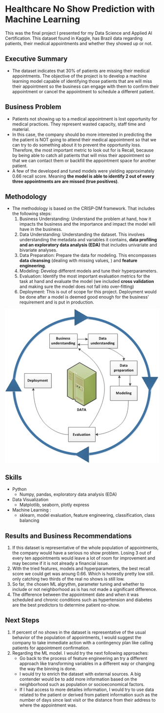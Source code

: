 # Healthcare No Show Prediction with Machine Learning
This was the final project I presented for my Data Science and Applied AI Certification. This dataset found in Kaggle, has Brazil data regarding patients, their medical appointments and whether they showed up or not.

## Executive Summary
- The dataset indicates that 30% of patients are missing their medical appointments. The objective of the project is to develop a machine learning model capable of identifying those patients that are will miss their appointment so the business can engage with them to confirm their appointment or cancel the appointment to schedule a different patient. 


## Business Problem
- Patients not showing up to a medical appointment is lost opportunity for medical practices. They represent wasted capacity, staff time and material. 
- In this case, the company should bo more interested in predicting the the patient is NOT going to attend their medical appointment so that we can try to do something about it to prevent the opportunity loss. Therefore, the most important metric to look out for is Recall, because by being able to catch all patients that will miss their appointment so that we can contact them or backfill the appointment space for another patient.
- A few of the developed and tuned models were yielding approximately 0.66 recall score. Meaning **the model is able to identify 2 out of every three appointments are are missed (true positives)**.

## Methodology
- The methodology is based on the CRISP-DM framework. That includes the following steps:
    1. Business Understanding: Understand the problem at hand, how it impacts the business and the importance and impact the model will have in the business.
    2. Data Understanding: Understanding the dataset. This involves understanding the metadata and variables it contains, **data profiling and an exploratory data analysis (EDA)** that includes univariate and bivariate analyses.
    3. Data Preparation: Prepare the data for modeling. This encompasses **data cleansing** (dealing with missing values, ) and **feature engineering**.
    4. Modeling: Develop different models and tune their hyperparameters.
    5. Evaluation: Identify the most important evaluation metrics for the task at hand and evaluate the model (we included **cross validation** and making sure the model does not fall into over-fitting)
    6. Deployment: This is out of scope for this project. Deployment would be done after a model is deemed good enough for the business' requirement and is put in production.

![crisp-dm methodology](assets/images/CRISP-DM%20Basics.jpg)

## Skills
- Python
    - Numpy, pandas, exploratory data analysis (EDA)
- Data Visualization
    - Matplotlib, seaborn, plotly express
- Machine Learning : 
    - sklearn, model evaluation, feature engineering, classification, class balancing

## Results and Business Recommendations
1. If this dataset is representative of the whole population of appointments, the company would have a serious no show problem. Losing 3 out of every ten appointments would leave a lot of room for improvement and may become if it is not already a financial issue.
2. With the tried features, models and hyperparameters, the best recall score we could get was aroung 0.66. Which is honestly pretty low still. only catching two thirds of the real no shows is still low.
3. So far, the chosen ML algrythm, parameter tuning and whether to include or not neighborhood as is has not made a significant difference.
4. The difference between the appointment date and when it was scheduled and chronic conditions such as hypertension and diabetes are the best predictors to determine patient no-show.

## Next Steps
1. If percent of no shows in the dataset is representative of the usual behavior of the population of appointments, I would suggest the company to take immediate action with a contingency plan like calling patients for appointment confirmation.
2. Regarding the ML model. I would try the next following approaches:
    - Go back to the process of feature engineering an try a different approach like transforming variables in a different way or changing the way the binning is done.
    - I would try to enrich the dataset with external sources. A big contender would be to add more information based on the neighborhood such as population or socioeconomical factors.
    - If I had access to more detailes information, I would try to use data related to the patient or derived from patient information such as the number of days since last visit or the distance from their address to where the appointment was.